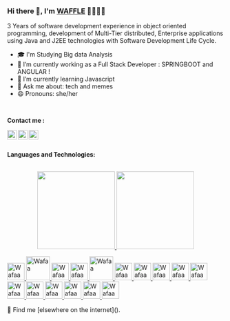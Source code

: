 
### Hi there 👋, I'm [WAFFLE](https://github.com/WaffIee) 👩‍💻🇲🇦

3 Years of software development experience in object oriented programming, development of Multi-Tier distributed, Enterprise applications using Java and J2EE technologies with Software Development Life Cycle.  

- 🎓 I'm Studying Big data Analysis 
- 🔭 I’m currently working as a Full Stack Developer : SPRINGBOOT and ANGULAR !
- 🌱 I’m currently learning Javascript 
- 💬 Ask me about: tech and memes 
- 😄 Pronouns: she/her

<br/>


**Contact me :** 


<a href="https://github.com/WaffIee">
  <img align="left" alt="Wafaa Twitter" width="22px" src="https://img.icons8.com/fluency/48/000000/twitter.png" />
</a>

<a href="mailto:bajjouk.wafaa.12@gmail.com">
  <img align="left" alt="Wafaa's Email" width="22px" src="https://img.icons8.com/color/48/000000/gmail-new.png"/>
</a>

<a href="https://www.linkedin.com/in/bajjoukwafaa/">
  <img align="left" alt="Wafaa's Linkedin" width="22px" src="https://img.icons8.com/fluency/48/000000/linkedin.png" />
</a>
<br/><br/>

**Languages and Technologies:**
<br/>
<br/>
<div>
<div align="center">
  <a href="https://github.com/IzaacBaptista">
  <img height="180em" src="https://github-readme-stats.vercel.app/api?username=WaffIee&show_icons=true&theme=dark&include_all_commits=true&count_private=true"/>
  <img height="180em" src="https://github-readme-stats.vercel.app/api/top-langs/?username=WaffIee&layout=compact&langs_count=6&theme=dark"/>
</div>
  
  
<p float="left">
 <a href="https://www.java.com/">
<img alt="Wafaa" src="https://devstickers.com/assets/img/pro/7kaq.png" width="40">
 </a>
  
   <a href="https://spring.io/projects/spring-boot">
<img alt="Wafaa" src="https://e4developer.com/wp-content/uploads/2018/01/spring-boot.png" width="55">
 </a>
  

 <a href="https://www.android.com/">
<img alt="Wafaa" src="https://devstickers.com/assets/img/pro/zl8i.png" width="40">
 </a>
 <a href="https://angular.io">
<img alt="Wafaa" src="https://upload.wikimedia.org/wikipedia/commons/thumb/c/cf/Angular_full_color_logo.svg/2048px-Angular_full_color_logo.svg.png" width="40">
 </a>
   <a href="https://www.php.net">
<img alt="Wafaa" src="https://prabidhilabs.com/wp-content/uploads/2018/06/php-e8c6425acd65e1cbc012639ad25598c7.png" width="55">
 </a>
 <a href="https://en.wikipedia.org/wiki/HTML">
<img alt="Wafaa" src="https://devstickers.com/assets/img/pro/iqm9.png" width="40">
 </a>
 <a href="https://en.wikipedia.org/wiki/CCS3">
<img alt="Wafaa" src="https://devstickers.com/assets/img/pro/8pnd.png" width="40">
  </a>
 <a href="https://en.wikipedia.org/wiki/JavaScript">
<img alt="Wafaa" src="https://devstickers.com/assets/img/pro/i4eg.png" width="40">
  </a>
 <a href="https://reactjs.org/">
<img alt="Wafaa" src="https://devstickers.com/assets/img/pro/z392.png" width="40">
  </a>
 <a href="https://nodejs.org/en/">
<img alt="Wafaa" src="https://devstickers.com/assets/img/pro/iuw5.png" width="40">
  </a>
 <a href="https://www.typescriptlang.org">
<img alt="Wafaa" src="https://devstickers.com/assets/img/pro/tzgi.png" width="40">
  </a>
 <a href="https://kotlinlang.org/">
<img alt="Wafaa" src="https://devstickers.com/assets/img/pro/g2sh.png" width="40">
  </a>
   <a href="https://en.wikipedia.org/wiki/CPP">
<img alt="Wafaa" src="https://upload.wikimedia.org/wikipedia/commons/thumb/1/18/ISO_C%2B%2B_Logo.svg/306px-ISO_C%2B%2B_Logo.svg.png" width="40">
  </a>
<!--  <a href="https://git-scm.com/">
<img alt="Wafaa" src="https://devstickers.com/assets/img/pro/apiv.png" width="40">
  </a> -->
 <a href="https://code.visualstudio.com/">
<img alt="Wafaa" src="https://devstickers.com/assets/img/pro/saxu.png" width="40">
  </a>

<a href="https://www.adobe.com/products/photoshop.html">
<img alt="Wafaa" src="https://devstickers.com/assets/img/pro/k176.png" width="40">
  </a>
 <a href="https://www.adobe.com/products/illustrator.html">
<img alt="Wafaa" src="https://devstickers.com/assets/img/pro/y4b0.png" width="40">
  </a>
</p>
</div
##
<a href="https://wafflle.netlify.app">
💬 Find me [elsewhere on the internet]().</a>
